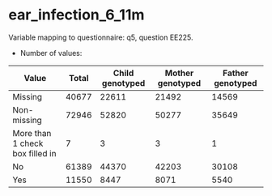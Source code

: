 # ear_infection_6_11m
Variable mapping to questionnaire: q5, question EE225.
- Number of values:

| Value | Total | Child genotyped | Mother genotyped | Father genotyped |
| ----- | ----- | --------------- | ---------------- | ---------------- |
| Missing | 40677 | 22611 | 21492 | 14569 |
| Non-missing | 72946 | 52820 | 50277 | 35649 |
| More than 1 check box filled in | 7 | 3 | 3 |1 |
| No | 61389 | 44370 | 42203 |30108 |
| Yes | 11550 | 8447 | 8071 |5540 |




